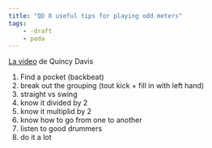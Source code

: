 ```yaml
---
title: "QD 8 useful tips for playing odd meters"
tags:
    - -draft
    - peda
---
```


[La video](https://www.youtube.com/watch?v=606nALCGg2U) de Quincy Davis

1. Find a pocket (backbeat)
2. break out the grouping (tout kick + fill in with left hand)
3. straight vs swing
4. know it divided by 2
5. know it multiplid by 2
6. know how to go from one to another
7. listen to good drummers
8. do it a lot